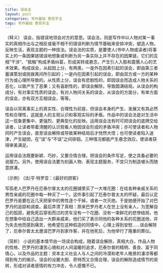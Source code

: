 ```yaml
---
title: 误会法
layout: post
categories: 写作基础 表现手法
tags: 写作基础 表现手法
---
```


〔释义〕 误会，指错误地领会对方的意思。误会法，则是写作中以人物对某一事实的真相作出与之相反或毫不相干的错误判断为情节基础来安排冲突，塑造人物，反映生活，表现主题的一种技法。误会法的实质，是要使人(书中人物或读者)将事实上的一条因果链错误地想象或判断为另一条实际上并不存在的因果链，它们的互相“干涉”、“抵触”构成矛盾纠葛，形成突转或悬念，产生引人入胜和震慑人心的艺术效果。构成误会，从起因上分，有两类，一是外在因素引起的误会，即由第三者蓄谋策划或挑拨离间所引起的；一是内在因素引起的误会，即由双方或一方的某种行为或心理所导致的。从性质上分，误会有悲剧性的，即因误会而造成人物关系的恶化，以致产生了恶果；又有喜剧性的，即误会解除，导致圆满结局。从误会的构成分，有对事实性质的误会，有对人物间关系的误会，从误会的方面分，有单方面的误会，亦有双方互相误会，等等。

误会以背离事实上的真实性、合理性为前提，但误会本身的产生、发展又有其必然性和合理性，这就是人的主观认识和客观实际的矛盾。作品中的误会法是对生活中这一现象更集中、更强烈、更典型化的反映。运用误会法有时可把误会的底牌交给读者，让读者带着清醒的认识观看人物因误会形成的矛盾冲突；亦可使读者和人物同时产生误会，直至误会解除或导致某种结局后才恍然大悟；也可使读者陷入迷津，产生疑团，在“误”与“不误”之间徘徊。三种情况都能产生悬念效应，使读者获得审美满足。

运用误会法既要新颖、巧妙，又要合情合理，把误会的条件写足，使之具备必要的说服力。另外，使用误会法要为刻画人物、表现主题服务，不宜只为制造噱头而随意拼凑。

〔示例〕 (法)亨·特罗亚：《最好的顾客》

写孤老人巴罗丹在厄泰尔普太太的花圈铺里买了一大堆花圈：在给各种亲戚关系的男性亲戚的花圈中每一种买了一个。这件事引起了厄泰尔普太太的怀疑，最后认定巴罗丹是要在近几天把家中的男性逐个干掉，或者一次灭绝。于是她便开始了对巴罗丹的追踪和调查。最后弄清了真相：原来巴罗丹老人在世上没有亲人，为宽解自己的孤寂，避免死后穿街而过的灵车没有一个花圈、没有一束鲜花的悲惨结局，他在想象中给自己造出一大群亲戚来，他们买了表示同他的各种关系的花圈送他，并为失去他而感到痛苦，他希望在这种假造的同情中，心理上得到安慰……误会解除了，厄泰尔普太太邀请巴罗丹到家作客，并在他死后，为他举行了隆重的葬仪。

〔简析〕 小说的基本情节由一场误会构成，随着误会解除，真相大白，作品人物的性格、巴罗丹的凄苦心境和对人间温暖的追求，厄泰尔普的精明、善良、富于同情心，以及作品的主题：资本主义社会人与人之间的冷漠和老年人晚景的凄凉等都得到有力的揭示。误会的设置大胆、奇特而又合情合理，误会的解除造成情节的突转，形成对读者感情的有力冲击，令人感慨不已。 